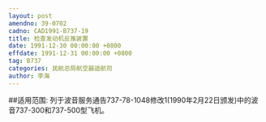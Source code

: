```yaml
---
layout: post
amendno: 39-0702
cadno: CAD1991-B737-19
title: 检查发动机反推装置
date: 1991-12-30 00:00:00 +0800
effdate: 1991-12-31 00:00:00 +0800
tag: B737
categories: 民航总局航空器适航司
author: 李海
---
```


##适用范围:
列于波音服务通告737-78-1048修改1(1990年2月22日颁发)中的波音737-300和737-500型飞机。

